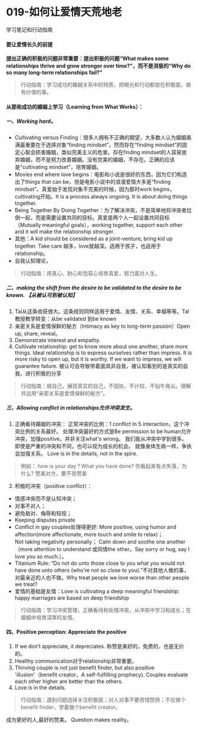 # 019-如何让爱情天荒地老
学习笔记和行动指南 
#### 要让爱情长久的前提
**提出正确的积极的问题非常重要：提出积极的问题“What makes some relationships thrive and grow stronger over time?”，而不是消极的“Why do so many long-term relationships fail?"**

> 行动指南：学习成功的婚姻关系中的特质，把眼光和行动都放在积极面，做有价值的事。

#### 从那些成功的婚姻上学习（Learning from What Works）：
##### 一、Working hard。
*  Cultivating versus Finding：很多人拥有不正确的期望，大多数人认为婚姻美满最重要在于选择对象“finding mindset”，然而存在“finding mindset”的固定心智会损害婚姻，类似完美主义的危害。存在finding mindset的人容易放弃婚姻，而不是努力改善婚姻。没有完美的婚姻，不存在。正确的应该是“cultivating mindset”，培育婚姻。 
*  Movies end where love begins：电影和小说是很好的东西，因为它们构造出了things that can be，但是电影小说中的浪漫爱情大多是“finding mindset”。真爱始于发现对象不完美的时候，因为那时work begins，cultivating开始。It is a process always ongoing. It is about doing things together.
*  Being Together By Doing Together：为了解决冲突，不是简单地将冲突者拉倒一起，而是需要设置共同的目标。真爱是两个人一起设置共同目标（Mutually meaningful goals），working together, support each other and it will make the relationship stronger.
*  其他：A kid should be considered as a joint-venture, bring kid up together. Take care 越多，love就越深。适用于孩子，也适用于relationship。
* 自我认知理论，
> 行动指南：用真心、耐心和包容心培育真爱，努力面对人生。

##### 二、making the shift from the desire to be validated to the desire to be known. 【从被认可到被认知】
1. Tal从这条收获很大。这条规则同样适用于爱情、友情、关系、幸福等等。Tal教授教学转变：从be validated 到be known
2. 亲密关系是爱情保鲜的秘方（Intimacy as key to long-term passion）Open up, share, reveal。
3. Demonstrate interest and empathy.
4. Cultivate relationship: get to know more about one another, share more things. Ideal relationship is to express ourselves rather than impress. It is more risky to open up, but it is worthy. If we want to impress, we will guarantee failure. 被认可会导致带着面具非自我，被认知看到的是真实的自我，进行积极的分享 
> 行动指南：做自己，展现真实的自己，不固执、不计较、不钻牛角尖。理解并运用“亲密关系是爱情保鲜的秘方”。

##### 三、Allowing conflict in relationships允许冲突发生。
1. 正确看待婚姻的冲突：
正常冲突的比例：1 conflict In 5 interaction，这个冲突比例的关系最好。
处理冲突最好的方式是Be permission to be human允许冲突，加强positive，并非关注what's wrong。
我们能从冲突中学到很多。
即使是严重的冲突和不同，也可以视为成长的机会。
就像身体生病一样，争执会加强关系。
Love is in the details, not in the spire.
> 例如： how is your day？What you have done? 你看起来有点失落，为什么?
> 赞美对方，要不吝赞美 
2. 积极的冲突（positive conflict）：
- 情感冲突而不是认知冲突；
- 对事不对人；
- 避免敌对、侮辱和轻视；
- Keeping disputes private
- Conflict in gay couples处理得更好:
 More positive, using humor and affection(more affectionate, more touch and smile to relax)；              
 Not taking negativity personally；
 Calm down and soothe one another（more attention to understand 或同情the other。Say sorry or hug, say I love you so much.）。 
- Titanium Rule: “Do not do unto those close to you what you would not have done unto others 
(who're not so close to you).”不对其他人做的事，对最亲近的人也不做。Why treat people we love 
worse than other people we treat?
- 爱情的基础是友情：Love is cultivating a deep meaningful friendship: happy marriages are based on deep friendship 
> 行动指南：学习冲突管理，正确看待和处理冲突，从冲突中学习和成长；在婚姻中培育深厚的友情。

#### 四、Positive perception: Appreciate the positive
1.  If we don’t appreciate, it depreciates. 称赞是美好的，免费的，也是无价的。
2. Healthy communication对于relationship非常重要。
3. Thriving couple is not just benefit finder, but also positive 'illusion'（benefit creator，A self-fulfilling prophecy). Couples evaluate each other higher are better than the others. 
4. Love is in the details. 
> 行动指南：遇到问题选择关注积极面；对人对事不要吝惜赞扬；不仅做个benefit finder，学着做个benefit creator。 

成为更好的人,最好的赞美。
Question makes reality。


